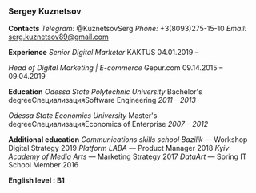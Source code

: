 ### **Sergey Kuznetsov**

**Contacts**
_Telegram:_ @KuznetsovSerg
_Phone:_ +3(8093)275-15-10
_Email:_ serg.kuznetsov89@gmail.com

**Experience**
_Senior Digital Marketer_
KAKTUS
04.01.2019 –

_Head of Digital Marketing | E-commerce_
Gepur.com
09.14.2015 – 09.04.2019

**Education**
_Odessa State Polytechnic University_
Bachelor's degreeСпециализацияSoftware Engineering
_2011 – 2013_

_Odessa State Economics University_
Master's degreeСпециализацияEconomics of Enterprise
_2007 – 2012_

**Additional education**
_Communications skills school Bazilik_ — Workshop Digital Strategy 2019
_Platform LABA_ — Product Manager 2018
_Kyiv Academy of Media Arts_ — Marketing Strategy 2017
_DataArt_ — Spring IT School Member 2016

**English level : B1**
